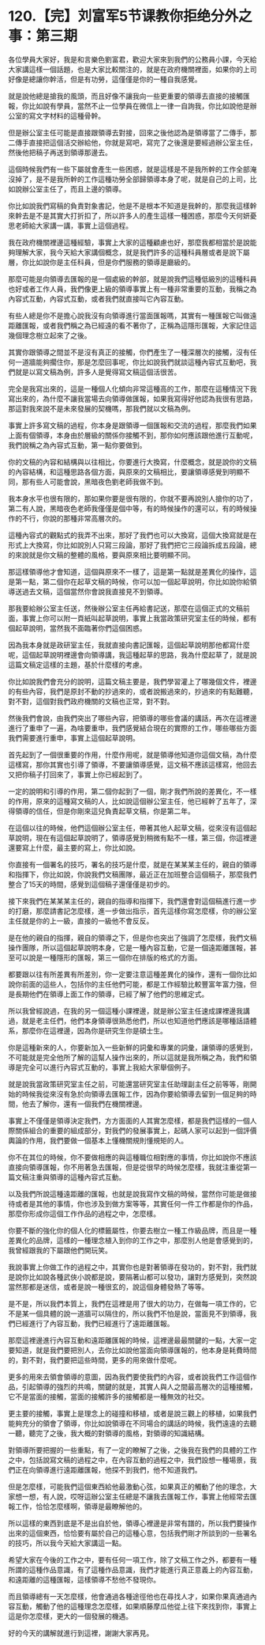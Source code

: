 # 120.【完】刘富军5节课教你拒绝分外之事：第三期

各位學員大家好，我是和言樂色劉富君，歡迎大家來到我們的公務員小課，今天給大家講這樣一個話題，也是大家比較關注的，就是在政府機關裡面，如果你的上司好像是總讓你幹活，但是有功勞，這僅僅是你的一種自我感覺。

就是說他總是搶我的風頭，而且好像不讓我向一些更重要的領導去直接的接觸匯報，你比如說有學員，當然不止一位學員在微信上一律一自詢我，你比如說他是辦公室的寫文字材料的這種骨幹。

但是辦公室主任可能是直接跟領導去對接，回來之後他認為是領導當了二傳手，那二傳手直接把這個活交辦給他，你就是寫吧，寫完了之後還是要經過辦公室主任，然後他把稿子再送到領導那邊去。

這個時候我們有一些下屬就會產生一些困惑，就是這樣是不是我所幹的工作全部淹沒掉了，是不是我所幹的工作這種功勞全部歸領導本身了呢，就是自己的上司，比如說辦公室主任了，而且上邊的領導。

你比如說我們寫稿的負責對象書記，他是不是根本不知道是我幹的，那麼我這樣幹來幹去是不是其實大打折扣了，所以許多人的產生這樣一種困惑，那麼今天何妍憂思老師給大家講一講，事實上這個過程。

我在政府機關裡邊這種經驗，事實上大家的這種顧慮也好，那麼我都相當於是說能夠理解大家，我今天給大家講個概念，就是我們許多的這種科員層或者是說下屬層，你比如說你是主任科員，但是你們服務的領導是廳級的。

那麼可能是向領導去匯報的是一個處級的幹部，就是說我們這種低級別的這種科員也好或者工作人員，我們像更上級的領導事實上有一種非常重要的互動，我稱之為內容式互動，內容式互動，或者我們就直接叫它內容互動。

有些人總是你不是擔心說我沒有向領導進行當面匯報嗎，其實有一種匯報它叫做遠距離匯報，或者我們稱之為已經遠的看不著你了，正稱為這隱形匯報，大家記住這幾個理念樹立起來了之後。

其實你跟領導之間並不是沒有真正的接觸，你們產生了一種深層次的接觸，沒有任何一道牆能夠擱住你，那是怎麼回事呢，你比如說我們就談這種內容式互動吧，我們就是以寫文稿為例，許多人是覺得寫文稿這個活很苦。

完全是我寫出來的，這是一種個人化傾向非常這種高的工作，那麼在這種情況下我寫出來的，為什麼不讓我當場去向領導做匯報，如果我寫得好他認為我很有思路，那這對我來說不是未來發展的契機嗎，那我們就以文稿為例。

事實上許多寫文稿的過程，你本身是跟領導一個匯報和交流的過程，那麼我們如果上面有個領導，本身由於層級的關係你接觸不到，那你如何應該跟他進行互動呢，我們說稱之為內容式互動，第一點你要做到。

你的文稿的內容和結構與以往相比，你要進行大換寫，什麼概念，就是說你的文稿的內容結構，和這種思路各個方面，與原來的文稿相比，要讓領導感覺到明顯不同，那有些人可能會說，黑暗夜色劉老師我做不到。

我本身水平也很有限的，那如果你要是很有限的，你就不要再說別人搶你的功了，第二有人說，黑暗夜色老師我僅僅是個中等，有的時候操作的還可以，有的時候操作的不行，你說的那種非常高層次的。

這種內容式的觀點式的我弄不出來，那好了我們也可以大換寫，這個大換寫就是在形式上大換寫，你比如說別人只寫三段論，那好了我們把它三段論拆成五段論，總的來說就是你文稿的整體的風格，要與原來相比要明顯不同。

那這樣領導他才會知道，這個與原來不一樣了，這是第一點就是差異化的操作，這是第一點，第二個你在起草文稿的時候，你可以加一個起草說明，你比如說你給領導送過去文稿，這個當然你會說我直接見不到領導。

那我要給辦公室主任送，然後辦公室主任再給書記送，那麼在這個正式的文稿前面，事實上你可以附一頁紙叫起草說明，事實上我當政策研究室主任的時候，都有個起草說明，當然我不面臨著你們這個困惑。

因為我本身就是政研室主任，我就直接向書記匯報，這個起草說明那他都寫什麼呢，這個起草說明裡邊會向領導講，我這種起草的思路，我為什麼起草了，就是說這篇文稿定這樣的主題，基於什麼樣的考慮。

你比如說我們會充分的說明，這篇文稿主要是，我們學習灌上了哪幾個文件，裡邊的有些內容，我們是原封不動的抄過來的，或者說搬過來的，抄過來的有點難聽，對不對，這個對我們政府機關的文稿也正常，對不對。

然後我們會說，由我們突出了哪些內容，把領導的哪些會議的講話，再次在這裡邊進行了重申了一遍，為啥要重申，我們感覺結合現在的實際的工作，哪些哪些方面我們需要進行重申，事實上這個起草說明。

首先起到了一個很重要的作用，什麼作用呢，就是領導他知道你這個文稿，為什麼這樣寫，那你其實也引導了領導，不要讓領導感覺，這文稿不應該這樣寫，他回去又把你稿子打回來了，事實上你已經起到了。

一定的說明和引導的作用，第二個你起到了一個，剛才我們所說的差異化，不一樣的作用，原來的這種寫文稿的人，比如說這個辦公室主任，他已經幹了五年了，深得領導的信任，但是你剛來這兒負責起草文稿，你是第二年。

在這個以往的時候，他們這個辦公室主任，帶著其他人起草文稿，從來沒有這個起草說明，現在有這個起草說明了，領導感覺到稍微有點不一樣，第三個，你這裡邊還要寫上什麼，最主要的寫上，你比如說。

你直接有一個署名的技巧，署名的技巧是什麼，就是在某某某主任的，親自的領導和指揮下，你比如說，你說我們文稿團隊，最近正在加班整合這個稿子，那麼我們整合了15天的時間，感覺到這個稿子還僅僅是初步的。

接下來我們在某某某主任的，親自的指導和指揮下，我們還會對這個稿進行進一步的打磨，那麼請書記怎麼樣，進一步做出指示，首先這樣你寫怎麼樣，你的辦公室主任就是你的上一級，直接的一級他不會反反。

是在他的親自的指揮，親自的領導之下，但是你也突出了強調了怎麼樣，我們文稿操作團隊，所以這個起草說明本身，它是一種內容互動，它是一個遠距離匯報，甚至可以說是一種隱形的匯報，第三一個你在排版的格式的方面。

都要跟以往有所差異有所差別，你一定要注意這種差異化的操作，還有一個你比如說你前面的這些人，包括你的主任他們可能，都是工作經驗比較豐富年富力強，但是長期他們在領導上面工作的領導，已經了解了他們的思維定式。

所以我曾經說過，在我的另一個這種小課裡邊，就是辦公室主任速成課裡邊我講過，就是老主任們，他們本身領導很熟悉他們，所以也知道他們應該是哪種話語體系，那麼你在這裡邊，因為你是研究生你是碩士生。

你是這種新來的人，你要新加入一些新鮮的詞彙和專業的詞彙，讓領導的感覺到，不可能就是完全他所了解的這幫人操作出來的，所以這就是我所稱之為，我們和領導是完全可以進行內容式互動的，事實上我給大家舉個例子。

就是說我當政策研究室主任之前，可能還當研究室主任助理副主任之前等等，剛開始的時候我從來沒有急於向領導去匯報工作，因為你要給領導去留到一個足夠的時間，他去了解你，還有一個我們在機關裡邊。

事實上不僅僅是領導決定我們，方方面面的人其實怎麼樣，都是我們這樣的一個人際關係組合的重要的組成部分，對我們的發展事實上，起碼人家可以起到一個評價輿論的作用，我們要做一個基本上懂機關規則懂規矩的人。

你不在其位的時候，你不要做相應的與這種職位相對應的事情，你比如說你不應該直接向領導匯報，你不用著急去匯報，但是從很早的時候怎麼樣，我就注重從第一篇文稿注重與領導的這種內容式互動。

以及我們所說這種遠距離的匯報，也就是說我寫作文稿的時候，當然你可能是做接待或者是其他的事情，你也涉及到做方案等等，其實任何一件工作都是你的作品，那麼你形成你這個工作作品的過程之中，怎麼樣。

你要不斷的強化你的個人化的標籤屬性，你要去樹立一種工作級品牌，而且是一種差異化的品牌，這樣的一種理念植入到你的工作之中，那麼別人他是會感覺到的，我曾經跟我的下屬跟他們開玩笑。

我說事實上你做工作的過程之中，其實你也是對著領導在發功的，對不對，我們就是說你比如說各種武俠小說都是說，要隔著山都可以發功，讓對方感覺到，突然說當然那都是迷信，或者是說一種很玄的，說這個身體發熱了等等。

是不是，所以我們本質上，我們在這裡是用了很大的功力，在做每一項工作的，它不是某一個具體的說一道牆可以隔住的，所以我們不怕是說，當面見不到領導，我們已經進行了內容互動，我們已經進行了遠距離匯報。

那麼這裡邊進行內容互動和遠距離匯報的時候，這裡邊最最關鍵的一點，大家一定要知道，就是我們要把別人，去你比如說他當面向領導匯報的，他本身是耗費時間的，對不對，我們要把這些時間，更多的用來做什麼呢。

更多的用來去領會領導的意圖，因為我們要使我們的內容，或者說我們工作這個作品，引起領導的強烈的共鳴，關鍵的就是，其實人與人之間最高層次的這種接觸，它不是當面的接觸，當面的接觸許多的接觸都是一種無效的社交。

更主要的接觸，事實上是理念上的碰撞和移植，或者是說三觀上的移植，如果我們能夠充分的領會了領導，你比如說領導在不同場合的講話的時候，我們遠遠的去聽一聽，聽完了之後，我大概的對領導的風格，對領導的知識結構。

對領導所要把握的一些重點，有了一定的瞭解了之後，之後我在我們的具體的工作之中，包括說寫文稿的過程之中，在內容互動的過程之中，我們設想一種場景，我們正在向領導進行遠距離匯報，他探不到我們，他不知道我們。

但是怎麼樣，可能我們這個東西給他最激動心弦，如果真正的觸動了他的理念，大家想一想，有人說，哎呀這辦公室主任總是不讓我去匯報工作，事實上他經常去匯報工作，恰恰怎麼樣啊，領導是最瞭解他的。

所以這樣的東西到底是不是出自於他，領導心裡邊是非常有譜的，所以我們要操作出來的這個東西，恰恰要有屬於自己的這種心意，包括我們剛才所談到的一些署名的技巧，所以我今天給大家講這一點。

希望大家在今後的工作之中，要有任何一項工作，除了文稿工作之外，都要有一種所謂的這種作品意識，有了這種作品意識，我們才能進行真正意義上的內容互動，和遠距離的這種匯報，這樣領導不愁他不發現你。

而且領導總有一天怎麼樣，他會通過各種途徑他也在尋找人才，如果你果真通過內容互動，觸動了他的這種理念怎麼樣，如果順藤摩瓜他從上往下來找到你，事實上這是你怎麼樣，更大的一個發展的機遇。

好的今天的講解就進行到這裡，謝謝大家再見。